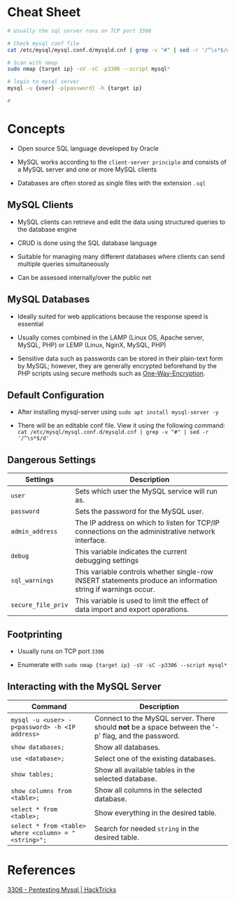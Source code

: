 # Cheat Sheet

```bash
# Usually the sql server runs on TCP port 3306

# Check mysql conf file
cat /etc/mysql/mysql.conf.d/mysqld.cnf | grep -v "#" | sed -r '/^\s*$/d'

# Scan with nmap
sudo nmap {target ip} -sV -sC -p3306 --script mysql*

# login to mysql server
mysql -u {user} -p{password} -h {target ip}

# 
```

# Concepts

- Open source SQL language developed by Oracle

- MySQL works according to the `client-server principle` and consists of a MySQL server and one or more MySQL clients

- Databases are often stored as single files with the extension `.sql`

## MySQL Clients

- MySQL clients can retrieve and edit the data using structured queries to the database engine

- CRUD is done using the SQL database language

- Suitable for managing many different databases where clients can send multiple queries simultaneously

- Can be assessed internally/over the public net

## MySQL Databases

- Ideally suited for web applications because the response speed is essential

- Usually comes combined in the LAMP (Linux OS, Apache server, MySQL, PHP) or LEMP (Linux, NginX, MySQL, PHP)

- Sensitive data such as passwords can be stored in their plain-text form by MySQL; however, they are generally encrypted beforehand by the PHP scripts using secure methods such as [One-Way-Encryption](https://en.citizendium.org/wiki/One-way_encryption).

## Default Configuration

- After installing mysql-server using `sudo apt install mysql-server -y`

- There will be an editable conf file. View it using the following command: `cat /etc/mysql/mysql.conf.d/mysqld.cnf | grep -v "#" | sed -r '/^\s*$/d'`

## Dangerous Settings

| **Settings**       | **Description**                                                                                              |
| ------------------ | ------------------------------------------------------------------------------------------------------------ |
| `user`             | Sets which user the MySQL service will run as.                                                               |
| `password`         | Sets the password for the MySQL user.                                                                        |
| `admin_address`    | The IP address on which to listen for TCP/IP connections on the administrative network interface.            |
| `debug`            | This variable indicates the current debugging settings                                                       |
| `sql_warnings`     | This variable controls whether single-row INSERT statements produce an information string if warnings occur. |
| `secure_file_priv` | This variable is used to limit the effect of data import and export operations.                              |

## Footprinting

- Usually runs on TCP port `3306`

- Enumerate with `sudo nmap {target ip} -sV -sC -p3306 --script mysql*`

## Interacting with the MySQL Server

| **Command**                                          | **Description**                                                                                       |
| ---------------------------------------------------- | ----------------------------------------------------------------------------------------------------- |
| `mysql -u <user> -p<password> -h <IP address>`       | Connect to the MySQL server. There should **not** be a space between the '-p' flag, and the password. |
| `show databases;`                                    | Show all databases.                                                                                   |
| `use <database>;`                                    | Select one of the existing databases.                                                                 |
| `show tables;`                                       | Show all available tables in the selected database.                                                   |
| `show columns from <table>;`                         | Show all columns in the selected database.                                                            |
| `select * from <table>;`                             | Show everything in the desired table.                                                                 |
| `select * from <table> where <column> = "<string>";` | Search for needed `string` in the desired table.                                                      |

# References

[3306 - Pentesting Mysql | HackTricks](https://book.hacktricks.xyz/network-services-pentesting/pentesting-mysql)